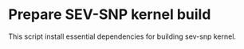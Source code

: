 # Prepare SEV-SNP kernel build

This script install essential dependencies for building sev-snp kernel.
